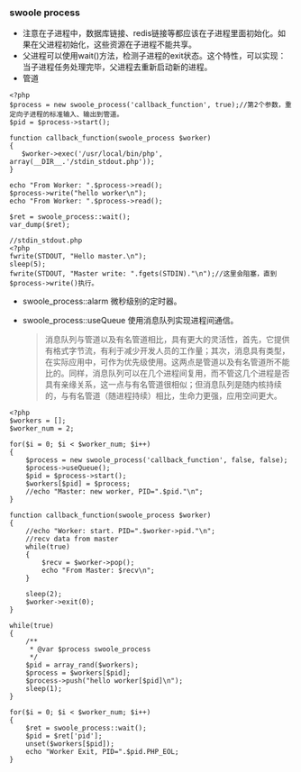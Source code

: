 ### swoole process

 - 注意在子进程中，数据库链接、redis链接等都应该在子进程里面初始化。如果在父进程初始化，这些资源在子进程不能共享。
 - 父进程可以使用wait()方法，检测子进程的exit状态。这个特性，可以实现：当子进程任务处理完毕，父进程去重新启动新的进程。
 - 管道
 ```
<?php
$process = new swoole_process('callback_function', true);//第2个参数，重定向子进程的标准输入、输出到管道。
$pid = $process->start();

function callback_function(swoole_process $worker)
{
    $worker->exec('/usr/local/bin/php', array(__DIR__.'/stdin_stdout.php'));
}

echo "From Worker: ".$process->read();
$process->write("hello worker\n");
echo "From Worker: ".$process->read();

$ret = swoole_process::wait();
var_dump($ret);

//stdin_stdout.php
<?php
fwrite(STDOUT, "Hello master.\n");
sleep(5);
fwrite(STDOUT, "Master write: ".fgets(STDIN)."\n");//这里会阻塞，直到$process->write()执行。
 ```
 - swoole_process::alarm  微秒级别的定时器。

 - swoole_process::useQueue 使用消息队列实现进程间通信。

   > 消息队列与管道以及有名管道相比，具有更大的灵活性，首先，它提供有格式字节流，有利于减少开发人员的工作量；其次，消息具有类型，在实际应用中，可作为优先级使用。这两点是管道以及有名管道所不能比的。同样，消息队列可以在几个进程间复用，而不管这几个进程是否具有亲缘关系，这一点与有名管道很相似；但消息队列是随内核持续的，与有名管道（随进程持续）相比，生命力更强，应用空间更大。


```
<?php
$workers = [];
$worker_num = 2;

for($i = 0; $i < $worker_num; $i++)
{
    $process = new swoole_process('callback_function', false, false);
    $process->useQueue();
    $pid = $process->start();
    $workers[$pid] = $process;
    //echo "Master: new worker, PID=".$pid."\n";
}

function callback_function(swoole_process $worker)
{
    //echo "Worker: start. PID=".$worker->pid."\n";
    //recv data from master
    while(true)
    {
        $recv = $worker->pop();
        echo "From Master: $recv\n";
    }

    sleep(2);
    $worker->exit(0);
}

while(true)
{
    /**
     * @var $process swoole_process
     */
    $pid = array_rand($workers);
    $process = $workers[$pid];
    $process->push("hello worker[$pid]\n");
    sleep(1);
}

for($i = 0; $i < $worker_num; $i++)
{
    $ret = swoole_process::wait();
    $pid = $ret['pid'];
    unset($workers[$pid]);
    echo "Worker Exit, PID=".$pid.PHP_EOL;
}

```

